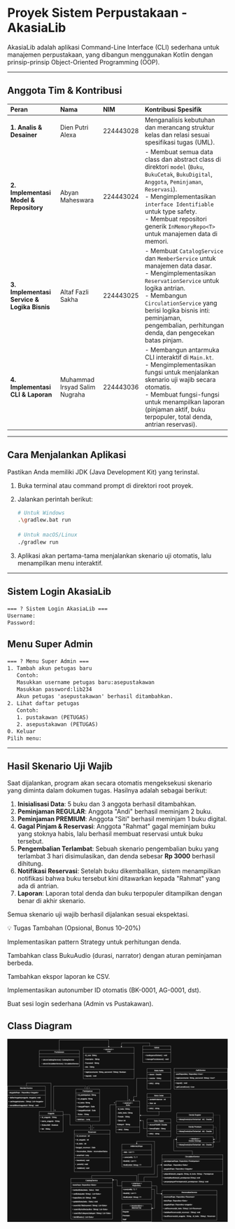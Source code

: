# Proyek Sistem Perpustakaan - AkasiaLib

AkasiaLib adalah aplikasi Command-Line Interface (CLI) sederhana untuk manajemen perpustakaan, yang dibangun menggunakan Kotlin dengan prinsip-prinsip Object-Oriented Programming (OOP).

---

## Anggota Tim & Kontribusi

| Peran | Nama                          | NIM       | Kontribusi Spesifik |
| :--- |:------------------------------|:----------| :--- |
| **1. Analis & Desainer** | Dien Putri Alexa              | 224443028 | Menganalisis kebutuhan dan merancang struktur kelas dan relasi sesuai spesifikasi tugas (UML). |
| **2. Implementasi Model & Repository** | Abyan Maheswara               | 224443024 | - Membuat semua data class dan abstract class di direktori `model` (`Buku`, `BukuCetak`, `BukuDigital`, `Anggota`, `Peminjaman`, `Reservasi`).<br>- Mengimplementasikan `interface Identifiable` untuk type safety.<br>- Membuat repositori generik `InMemoryRepo<T>` untuk manajemen data di memori. |
| **3. Implementasi Service & Logika Bisnis** | Altaf Fazli Sakha             | 224443025 | - Membuat `CatalogService` dan `MemberService` untuk manajemen data dasar.<br>- Mengimplementasikan `ReservationService` untuk logika antrian.<br>- Membangun `CirculationService` yang berisi logika bisnis inti: peminjaman, pengembalian, perhitungan denda, dan pengecekan batas pinjam. |
| **4. Implementasi CLI & Laporan** | Muhammad Irsyad Salim Nugraha | 224443036 | - Membangun antarmuka CLI interaktif di `Main.kt`.<br>- Mengimplementasikan fungsi untuk menjalankan skenario uji wajib secara otomatis.<br>- Membuat fungsi-fungsi untuk menampilkan laporan (pinjaman aktif, buku terpopuler, total denda, antrian reservasi). |

---

## Cara Menjalankan Aplikasi

Pastikan Anda memiliki JDK (Java Development Kit) yang terinstal.

1.  Buka terminal atau command prompt di direktori root proyek.
2.  Jalankan perintah berikut:

    ```bash
    # Untuk Windows
    .\gradlew.bat run

    # Untuk macOS/Linux
    ./gradlew run
    ```
3.  Aplikasi akan pertama-tama menjalankan skenario uji otomatis, lalu menampilkan menu interaktif.

---

## Sistem Login AkasiaLib
```
=== ? Sistem Login AkasiaLib ===
Username:
Password:
```

## Menu Super Admin
```
=== ? Menu Super Admin ===
1. Tambah akun petugas baru
   Contoh:
   Masukkan username petugas baru:asepustakawan
   Masukkan password:lib234 
   Akun petugas 'asepustakawan' berhasil ditambahkan.
2. Lihat daftar petugas
   Contoh:
   1. pustakawan (PETUGAS)
   2. asepustakawan (PETUGAS)
0. Keluar
Pilih menu:
```

---

## Hasil Skenario Uji Wajib

Saat dijalankan, program akan secara otomatis mengeksekusi skenario yang diminta dalam dokumen tugas. Hasilnya adalah sebagai berikut:

1.  **Inisialisasi Data**: 5 buku dan 3 anggota berhasil ditambahkan.
2.  **Peminjaman REGULAR**: Anggota "Andi" berhasil meminjam 2 buku.
3.  **Peminjaman PREMIUM**: Anggota "Siti" berhasil meminjam 1 buku digital.
4.  **Gagal Pinjam & Reservasi**: Anggota "Rahmat" gagal meminjam buku yang stoknya habis, lalu berhasil membuat reservasi untuk buku tersebut.
5.  **Pengembalian Terlambat**: Sebuah skenario pengembalian buku yang terlambat 3 hari disimulasikan, dan denda sebesar **Rp 3000** berhasil dihitung.
6.  **Notifikasi Reservasi**: Setelah buku dikembalikan, sistem menampilkan notifikasi bahwa buku tersebut kini ditawarkan kepada "Rahmat" yang ada di antrian.
7.  **Laporan**: Laporan total denda dan buku terpopuler ditampilkan dengan benar di akhir skenario.

Semua skenario uji wajib berhasil dijalankan sesuai ekspektasi.

💡 Tugas Tambahan (Opsional, Bonus 10–20%)

Implementasikan pattern Strategy untuk perhitungan denda.

Tambahkan class BukuAudio (durasi, narrator) dengan aturan peminjaman berbeda.

Tambahkan ekspor laporan ke CSV.

Implementasikan autonumber ID otomatis (BK-0001, AG-0001, dst).

Buat sesi login sederhana (Admin vs Pustakawan).

## Class Diagram
![Class Diagram](classdiagram_AKASIALAB.drawio.png)